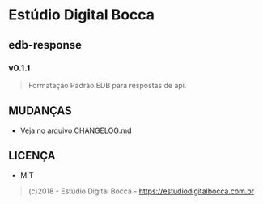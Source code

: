 # Estúdio Digital Bocca

## edb-response

### v0.1.1

> Formatação Padrão EDB para respostas de api.

## MUDANÇAS

- Veja no arquivo CHANGELOG.md

## LICENÇA

- MIT

> (c)2018 - Estúdio Digital Bocca - <https://estudiodigitalbocca.com.br>